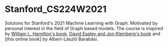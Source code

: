 # Stanford_CS224W2021
Solutons for Stanford's 2021 Machine Learning with Graph. Motivated by personal interest in the field of Graph based models.  The course is inspired by [William L. Hamilton's book](https://www.cs.mcgill.ca/~wlh/grl_book/), [David Easley and Jon Kleinberg's book](http://www.cs.cornell.edu/home/kleinber/networks-book/) and [this online book] by Albert-László Barabási. 
 
